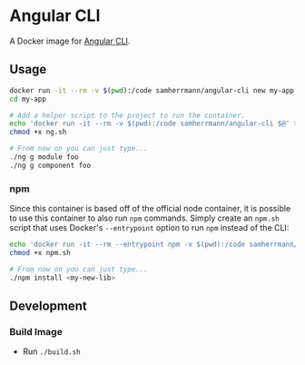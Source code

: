 # Angular CLI
A Docker image for [Angular CLI](https://github.com/angular/angular-cli).

## Usage
```sh
docker run -it --rm -v $(pwd):/code samherrmann/angular-cli new my-app
cd my-app

# Add a helper script to the project to run the container.
echo 'docker run -it --rm -v $(pwd):/code samherrmann/angular-cli $@' > ng.sh
chmod +x ng.sh

# From now on you can just type...
./ng g module foo
./ng g component foo
```

### npm
Since this container is based off of the official node container, it is possible to use this container to also run `npm` commands. Simply create an `npm.sh` script that uses Docker's `--entrypoint` option to run `npm` instead of the CLI:
```sh
echo 'docker run -it --rm --entrypoint npm -v $(pwd):/code samherrmann/angular-cli $@' > npm.sh
chmod +x npm.sh

# From now on you can just type...
./npm install <my-new-lib>
```

## Development
### Build Image
* Run `./build.sh`